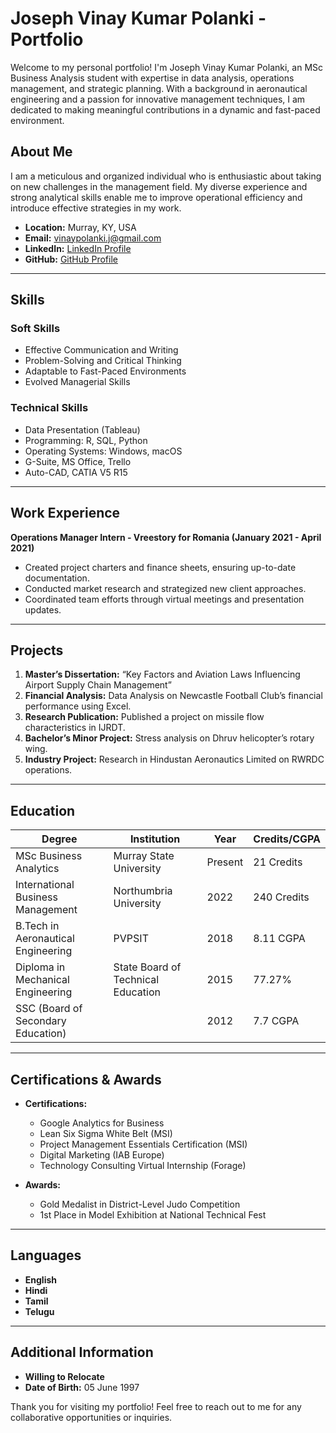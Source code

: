 # Joseph Vinay Kumar Polanki - Portfolio

Welcome to my personal portfolio! I'm Joseph Vinay Kumar Polanki, an MSc Business Analysis student with expertise in data analysis, operations management, and strategic planning. With a background in aeronautical engineering and a passion for innovative management techniques, I am dedicated to making meaningful contributions in a dynamic and fast-paced environment.

## About Me

I am a meticulous and organized individual who is enthusiastic about taking on new challenges in the management field. My diverse experience and strong analytical skills enable me to improve operational efficiency and introduce effective strategies in my work.

- **Location:** Murray, KY, USA
- **Email:** [vinaypolanki.j@gmail.com](mailto:vinaypolanki.j@gmail.com)
- **LinkedIn:** [LinkedIn Profile](https://www.linkedin.com/in/joseph-vinay-kumar-polanki-0901901b4)
- **GitHub:** [GitHub Profile](https://github.com/vinay-polanki?tab=repositories)

---

## Skills

### Soft Skills
- Effective Communication and Writing
- Problem-Solving and Critical Thinking
- Adaptable to Fast-Paced Environments
- Evolved Managerial Skills

### Technical Skills
- Data Presentation (Tableau)
- Programming: R, SQL, Python
- Operating Systems: Windows, macOS
- G-Suite, MS Office, Trello
- Auto-CAD, CATIA V5 R15

---

## Work Experience

**Operations Manager Intern - Vreestory for Romania (January 2021 - April 2021)**
- Created project charters and finance sheets, ensuring up-to-date documentation.
- Conducted market research and strategized new client approaches.
- Coordinated team efforts through virtual meetings and presentation updates.

---

## Projects

1. **Master’s Dissertation:** “Key Factors and Aviation Laws Influencing Airport Supply Chain Management”
2. **Financial Analysis:** Data Analysis on Newcastle Football Club’s financial performance using Excel.
3. **Research Publication:** Published a project on missile flow characteristics in IJRDT.
4. **Bachelor’s Minor Project:** Stress analysis on Dhruv helicopter’s rotary wing.
5. **Industry Project:** Research in Hindustan Aeronautics Limited on RWRDC operations.

---

## Education

| Degree                              | Institution                       | Year       | Credits/CGPA  |
|-------------------------------------|-----------------------------------|------------|---------------|
| MSc Business Analytics               | Murray State University           | Present    | 21 Credits    |
| International Business Management   | Northumbria University            | 2022       | 240 Credits   |
| B.Tech in Aeronautical Engineering   | PVPSIT                            | 2018       | 8.11 CGPA     |
| Diploma in Mechanical Engineering    | State Board of Technical Education | 2015       | 77.27%        |
| SSC (Board of Secondary Education)   |                                   | 2012       | 7.7 CGPA      |

---

## Certifications & Awards

- **Certifications:**
  - Google Analytics for Business
  - Lean Six Sigma White Belt (MSI)
  - Project Management Essentials Certification (MSI)
  - Digital Marketing (IAB Europe)
  - Technology Consulting Virtual Internship (Forage)

- **Awards:**
  - Gold Medalist in District-Level Judo Competition
  - 1st Place in Model Exhibition at National Technical Fest

---

## Languages
- **English**
- **Hindi**
- **Tamil**
- **Telugu**

---

## Additional Information

- **Willing to Relocate**
- **Date of Birth:** 05 June 1997

Thank you for visiting my portfolio! Feel free to reach out to me for any collaborative opportunities or inquiries.

